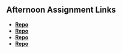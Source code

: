 ## Afternoon Assignment Links

* **[Repo](https://github.com/Jasperdelight/scoreboard)**
* **[Repo](https://github.com/Jasperdelight/Vampire-Hunter)**
* **[Repo](https://github.com/Jasperdelight/icecreamparlor)**
* **[Repo](https://github.com/Jasperdelight/Boss-Monster)**
